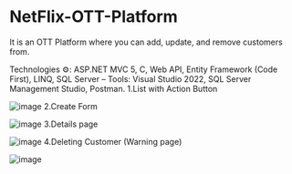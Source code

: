 # NetFlix-OTT-Platform
It is an OTT Platform where you can add, update, and remove customers from.

Technologies ⚙: 
ASP.NET MVC 5, C, Web API, Entity Framework (Code First), LINQ, SQL Server – Tools: Visual Studio 2022, SQL Server Management Studio, Postman.
1.List with Action Button

![image](https://github.com/Aquib2002/NetFlix-OTT-Platform/assets/151020890/137686af-80d0-4e06-8f81-48aaf58af902)
2.Create Form

![image](https://github.com/Aquib2002/NetFlix-OTT-Platform/assets/151020890/5c1d8d2d-b3fd-41ab-bf40-89e71b738e07)
3.Details page

![image](https://github.com/Aquib2002/NetFlix-OTT-Platform/assets/151020890/329adbe4-dc47-4cac-b481-ebe142e389b2)
4.Deleting Customer (Warning page)

![image](https://github.com/Aquib2002/NetFlix-OTT-Platform/assets/151020890/1836aa7e-896c-472c-ab4a-99544fba4b2e)





